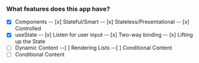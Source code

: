 ### What features does this app have?
- [x] Components
    -- [x] Stateful/Smart
    -- [x] Stateless/Presentational
    -- [x] Controlled
- [x] useState
    -- [x] Listen for user input
    -- [x] Two-way binding
    -- [x] Lifting up the State 
- [ ] Dynamic Content
    --[ ] Rendering Lists
    --[ ] Conditional Content
- [ ] Conditional Content
